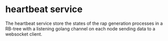 # heartbeat service

The heartbeat service store the states of the rap generation processes in a RB-tree with a listening golang channel on each node sending data to a websocket client.  
